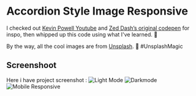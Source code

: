 # Accordion Style Image Responsive

I checked out <span class="kevin"><a href="https://www.youtube.com/watch?v=WJERnXiFFug" target="_blank">Kevin Powell Youtube</a></span> and <a href="https://codepen.io/z-/pen/OBPJKK" target="_blank">Zed Dash’s original codepen</a> for inspo, then whipped up this code using what I've learned. 🚀

By the way, all the cool images are from <a href="https://unsplash.com/" target="_blank">Unsplash</a>. 📸 #UnsplashMagic

## Screenshoot
Here i have project screenshot :
![Light Mode](https://github.com/ekabelaw/Accordion/assets/25884840/02b4b8cb-958d-4525-bfb0-6fb02a4e514e)
![Darkmode](https://github.com/ekabelaw/Accordion/assets/25884840/027bffd3-1fb6-46cb-a0aa-d36943c6e454)
![Mobile Responsive](https://github.com/ekabelaw/Accordion/assets/25884840/ee30f8d8-c174-4daf-96a5-7b5335e56848)

